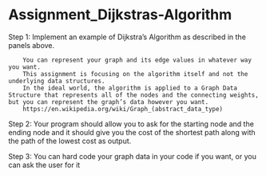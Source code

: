 # Assignment_Dijkstras-Algorithm
 
Step 1: Implement an example of  Dijkstra’s Algorithm as described in the panels above.

        You can represent your graph and its edge values in whatever way you want. 
        This assignment is focusing on the algorithm itself and not the underlying data structures. 
        In the ideal world, the algorithm is applied to a Graph Data Structure that represents all of the nodes and the connecting weights, but you can represent the graph’s data however you want.
        https://en.wikipedia.org/wiki/Graph_(abstract_data_type)

Step 2: Your program should allow you to ask for the starting node and the ending node and it should give you the cost of the shortest path along with the path of the lowest cost as output. 

Step 3: You can hard code your graph data in your code if you want, or you can ask the user for it